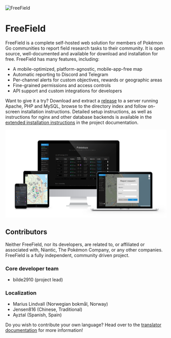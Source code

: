 ![FreeField](./images/readme-01-freefield.svg)

# FreeField

FreeField is a complete self-hosted web solution for members of Pokémon Go
communities to report field research tasks to their community. It is open
source, well-documented and available for download and installation for free.
FreeField has many features, including:

- A mobile-optimized, platform-agnostic, mobile-app-free map
- Automatic reporting to Discord and Telegram
- Per-channel alerts for custom objectives, rewards or geographic areas
- Fine-grained permissions and access controls
- API support and custom integrations for developers

Want to give it a try? Download and extract a [release][releases] to a server
running Apache, PHP and MySQL, browse to the directory index and follow
on-screen installation instructions. Detailed setup instructions, as well as
instructions for nginx and other database backends is available in the [extended
installation instructions][install_docs] in the project documentation.

![Preview](./images/readme-02-mockup.png)

## Contributors

Neither FreeField, nor its developers, are related to, or affiliated or
associated with, Niantic, The Pokémon Company, or any other companies. FreeField
is a fully independent, community driven project.

### Core developer team

- bilde2910 (project lead)

### Localization

- Marius Lindvall (Norwegian bokmål, Norway)
- Jensen816 (Chinese, Traditional)
- Ayztal (Spanish, Spain)

Do you wish to contribute your own language? Head over to the
[translator documentation][l10n_docs] for more information!

[releases]: https://github.com/bilde2910/FreeField/releases
[install_docs]: https://freefield.readthedocs.io/en/latest/setup.html
[l10n_docs]: https://freefield.readthedocs.io/en/latest/dev/translating.html
